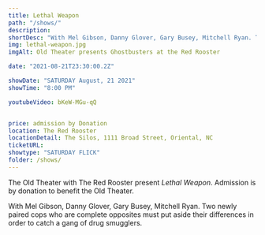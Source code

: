```yaml
---
title: Lethal Weapon
path: "/shows/"
description:  
shortDesc: "With Mel Gibson, Danny Glover, Gary Busey, Mitchell Ryan. Two newly paired cops who are complete opposites must put aside their differences in order to catch a gang of drug smugglers."
img: lethal-weapon.jpg
imgAlt: Old Theater presents Ghostbusters at the Red Rooster

date: "2021-08-21T23:30:00.2Z"

showDate: "SATURDAY August, 21 2021"
showTime: "8:00 PM"

youtubeVideo: bKeW-MGu-qQ


price: admission by Donation
location: The Red Rooster 
locationDetail: The Silos, 1111 Broad Street, Oriental, NC
ticketURL: 
showtype: "SATURDAY FLICK"
folder: /shows/
---
```


The Old Theater with The Red Rooster present *Lethal Weapon*.  Admission is by donation to benefit the Old Theater.
  
With Mel Gibson, Danny Glover, Gary Busey, Mitchell Ryan. Two newly paired cops who are complete opposites must put aside their differences in order to catch a gang of drug smugglers.